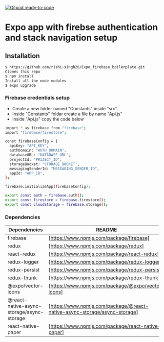 [![Gitpod ready-to-code](https://img.shields.io/badge/Gitpod-ready--to--code-blue?logo=gitpod)](https://gitpod.io/#https://github.com/rishi-singh26/Expo_firebase_boilerplate)

# Expo app with firebse authentication and stack navigation setup

## Installation

```sh
$ https://github.com/rishi-singh26/Expo_firebase_boilerplate.git
Clones this repo
$ npm install
Install all the node modules
$ expo upgrade
```

### Firebase credentials setup

- Create a new folder named "Constants" inside "src".
- Inside "Constants" foldar create a file by name "Api.js"
- Inside "Api.js" copy the code below

```sh
import * as firebase from "firebase";
import "firebase/firestore";

const firebaseConfig = {
  apiKey: "API_KEY",
  authDomain: "AUTH_DOMAIN",
  databaseURL: "DATABASE_URL",
  projectId: "PRIJECT_ID",
  storageBucket: "STORAGE_BUCKET",
  messagingSenderId: "MESSAGING_SENDER_ID",
  appId: "APP_ID",
};

firebase.initializeApp(firebaseConfig);

export const auth = firebase.auth();
export const firestore = firebase.firestore();
export const cloudStorage = firebase.storage();
```

### Dependencies

| Dependencies                          | README                                                                |
| ------------------------------------- | --------------------------------------------------------------------- |
| firebase                              | [https://www.npmjs.com/package/firebase]                              |
| redux                                 | [https://www.npmjs.com/package/redux]                                 |
| react-redux                           | [https://www.npmjs.com/package/react-redux]                           |
| redux-logger                          | [https://www.npmjs.com/package/redux-logger]                          |
| redux-persist                         | [https://www.npmjs.com/package/redux-persist]                         |
| redux-thunk                           | [https://www.npmjs.com/package/redux-thunk]                           |
| @expo/vector-icons                    | [https://www.npmjs.com/package/@expo/vector-icons]                    |
| @react-native-async-storage/async-storage | [https://www.npmjs.com/package/@react-native-async-storage/async-storage] |
| react-native-paper                    | [https://www.npmjs.com/package/react-native-paper]                    |
